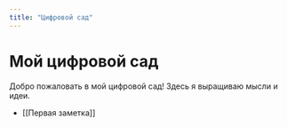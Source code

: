 ```yaml
---
title: "Цифровой сад"
---
```


# Мой цифровой сад

Добро пожаловать в мой цифровой сад! Здесь я выращиваю мысли и идеи.

- [[Первая заметка]]